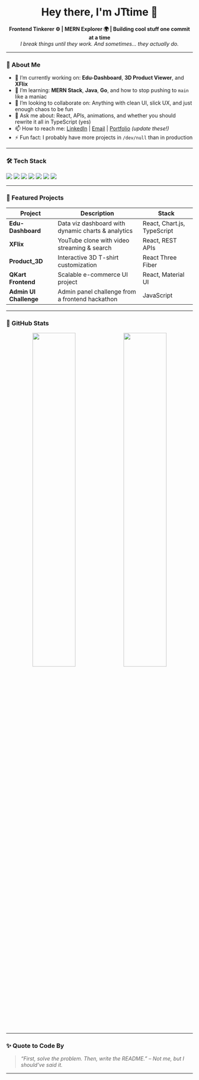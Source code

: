 <h1 align="center">Hey there, I'm JTtime 👋</h1>

<p align="center">
  <b>Frontend Tinkerer ⚙️ | MERN Explorer 🌍 | Building cool stuff one commit at a time</b><br/>
  <i>I break things until they work. And sometimes… they actually do.</i>
</p>

---

### 🚀 About Me

- 🔭 I’m currently working on: **Edu-Dashboard**, **3D Product Viewer**, and **XFlix**
- 🌱 I’m learning: **MERN Stack**, **Java**, **Go**, and how to stop pushing to `main` like a maniac
- 👯 I’m looking to collaborate on: Anything with clean UI, slick UX, and just enough chaos to be fun
- 💬 Ask me about: React, APIs, animations, and whether you should rewrite it all in TypeScript (yes)
- 📫 How to reach me: [LinkedIn](#) | [Email](#) | [Portfolio](#) *(update these!)*
- ⚡ Fun fact: I probably have more projects in `/dev/null` than in production

---

### 🛠️ Tech Stack

<p>
  <img src="https://img.shields.io/badge/-JavaScript-black?style=flat&logo=javascript" />
  <img src="https://img.shields.io/badge/-React-black?style=flat&logo=react" />
  <img src="https://img.shields.io/badge/-Node.js-black?style=flat&logo=node.js" />
  <img src="https://img.shields.io/badge/-Express-black?style=flat&logo=express" />
  <img src="https://img.shields.io/badge/-MongoDB-black?style=flat&logo=mongodb" />
  <img src="https://img.shields.io/badge/-TypeScript-black?style=flat&logo=typescript" />
  <img src="https://img.shields.io/badge/-Go-black?style=flat&logo=go" />
</p>

---

### 📌 Featured Projects

| Project | Description | Stack |
|--------|-------------|-------|
| **Edu-Dashboard** | Data viz dashboard with dynamic charts & analytics | React, Chart.js, TypeScript |
| **XFlix** | YouTube clone with video streaming & search | React, REST APIs |
| **Product_3D** | Interactive 3D T-shirt customization | React Three Fiber |
| **QKart Frontend** | Scalable e-commerce UI project | React, Material UI |
| **Admin UI Challenge** | Admin panel challenge from a frontend hackathon | JavaScript |

---

### 🔢 GitHub Stats

<p align="center">
  <img width="48%" src="https://github-readme-stats.vercel.app/api?username=JTtime&show_icons=true&theme=tokyonight" />
  <img width="48%" src="https://github-readme-streak-stats.herokuapp.com/?user=JTtime&theme=tokyonight" />
</p>

---

### ✨ Quote to Code By

> *“First, solve the problem. Then, write the README.” – Not me, but I should’ve said it.*

---

